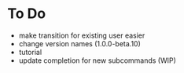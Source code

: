 # To Do

- make transition for existing user easier
- change version names (1.0.0-beta.10)
- tutorial
- update completion for new subcommands (WIP)
